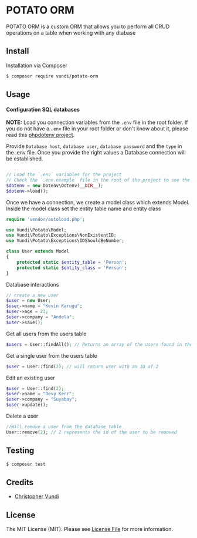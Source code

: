 # POTATO ORM

POTATO ORM is a custom ORM that allows you to perform all CRUD operations on a table when working with any dtabase

## Install

Installation via Composer

``` bash
$ composer require vundi/potato-orm
```

## Usage
#### Configuration SQL databases
**NOTE:** Load you connection variables from the `.env` file in the root folder. If you do not have a `.env` file in your root folder or don't know about it, please read this [phpdotenv project](https://github.com/vlucas/phpdotenv).

Provide `Database host`, `database user`, `database password` and the `type` in the .env file. Once you provide the right values a Database connection will be established.

``` php

// Load the `.env` variables for the project
// Check the `.env.example` file in the root of the project to see the environment variables needed.
$dotenv = new Dotenv\Dotenv(__DIR__);
$dotenv->load();
```

Once we have a connection, we create a model class which extends Model. Inside the model class set the entity table name and entity class
``` php
require 'vendor/autoload.php';

use Vundi\Potato\Model;
use Vundi\Potato\Exceptions\NonExistentID;
use Vundi\Potato\Exceptions\IDShouldBeNumber;

class User extends Model
{
	protected static $entity_table = 'Person';
    protected static $entity_class = 'Person';
}
```

Database interactions
``` php
// create a new user
$user = new User;
$user->name = "Kevin Karugu";
$user->age = 23;
$user->company = "Andela";
$user->save();
```

Get all users from the users table
```php
$users = User::findAll(); // Returns an array of the users found in the db
```

Get a single user from the users table
```php
$user = User::find(2); // will return user with an ID of 2
```

Edit an existing user

```php
$user = User::find(2);
$user->name = "Devy Kerr";
$user->company = "Suyabay";
$user->update();
```

Delete a user
```php
//Will remove a user from the database table
User::remove(2); // 2 represents the id of the user to be removed
```

## Testing

``` bash
$ composer test
```

## Credits

- [Christopher Vundi][link-author]

## License

The MIT License (MIT). Please see [License File](LICENSE.md) for more information.

[ico-version]: https://img.shields.io/badge/packagist-v1.0.1-brightgreen.svg
[ico-license]: https://img.shields.io/badge/license-MIT-brightgreen.svg?style=flat-square

[link-author]: https://github.com/andela-cvundi